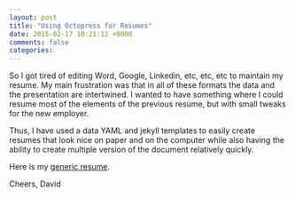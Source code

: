 ```yaml
---
layout: post
title: "Using Octopress for Resumes"
date: 2015-02-17 10:21:12 +0000
comments: false
categories: 
---
```


So I got tired of editing Word, Google, Linkedin, etc, etc, etc to maintain my resume.  My main frustration was that in all of these formats the data and the presentation are intertwined.  I wanted to have something where I could resume most of the elements of the previous resume, but with small tweaks for the new employer.

Thus, I have used a data YAML and jekyll templates to easily create resumes that look nice on paper and on the computer while also having the ability to create multiple version of the document relatively quickly.

Here is my [generic resume](/general.html).

Cheers,
David